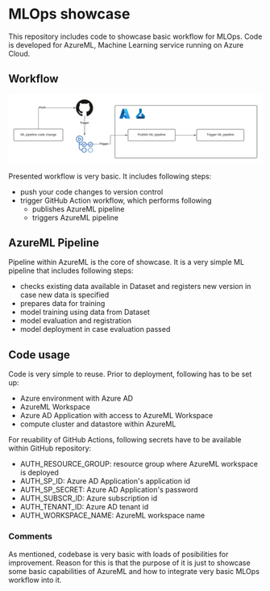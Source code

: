 # MLOps showcase

This repository includes code to showcase basic workflow for MLOps. Code is developed for AzureML, Machine Learning service running on Azure Cloud.

## Workflow
![Workflow](https://github.com/crayon/mlops-showcase/blob/main/images/workflow.png)

Presented workflow is very basic. It includes following steps:
* push your code changes to version control
* trigger GitHub Action workflow, which performs following
  * publishes AzureML pipeline
  * triggers AzureML pipeline

## AzureML Pipeline
Pipeline within AzureML is the core of showcase. It is a very simple ML pipeline that includes following steps:
* checks existing data available in Dataset and registers new version in case new data is specified
* prepares data for training
* model training using data from Dataset
* model evaluation and registration
* model deployment in case evaluation passed

## Code usage
Code is very simple to reuse. Prior to deployment, following has to be set up:
* Azure environment with Azure AD
* AzureML Workspace
* Azure AD Application with access to AzureML Workspace
* compute cluster and datastore within AzureML

For reuability of GitHub Actions, following secrets have to be available within GitHub repository:
* AUTH_RESOURCE_GROUP: resource group where AzureML workspace is deployed
* AUTH_SP_ID: Azure AD Application's application id
* AUTH_SP_SECRET: Azure AD Application's password
* AUTH_SUBSCR_ID: Azure subscription id
* AUTH_TENANT_ID: Azure AD tenant id
* AUTH_WORKSPACE_NAME: AzureML workspace name

### Comments
As mentioned, codebase is very basic with loads of posibilities for improvement. Reason for this is that the purpose of it is just to showcase some basic capabilities of AzureML and how to integrate very basic MLOps workflow into it.
